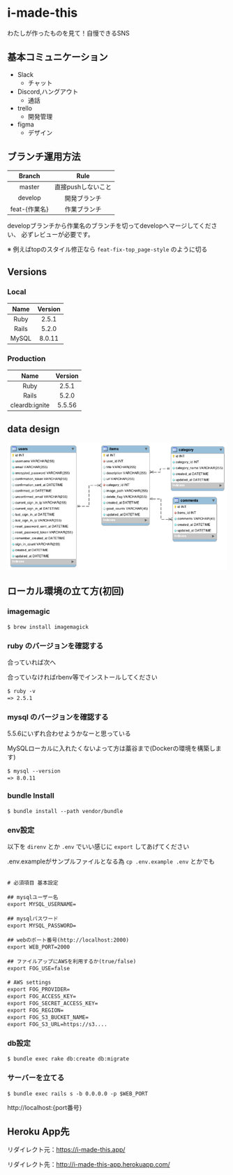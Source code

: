 # i-made-this
わたしが作ったものを見て！自慢できるSNS

## 基本コミュニケーション

- Slack
  - チャット
- Discord,ハングアウト
  - 通話
- trello
  - 開発管理
- figma
  - デザイン

## ブランチ運用方法

| Branch | Rule |
|:-:|:-:|
| master | 直接pushしないこと |
| develop | 開発ブランチ |
| feat-{作業名} | 作業ブランチ |

developブランチから作業名のブランチを切ってdevelopへマージしてください、
必ずレビューが必要です。

※ 例えばtopのスタイル修正なら `feat-fix-top_page-style` のように切る

## Versions

### Local

| Name | Version |
|:-:|:-:|
| Ruby | 2.5.1 |
| Rails | 5.2.0 |
| MySQL | 8.0.11 |

### Production

| Name | Version |
|:-:|:-:|
| Ruby | 2.5.1 |
| Rails | 5.2.0 |
| cleardb:ignite | 5.5.56 |

## data design

![](documents/detabase_design.png)

## ローカル環境の立て方(初回)

### imagemagic

```
$ brew install imagemagick
```

### ruby のバージョンを確認する

合っていれば次へ

合っていなければrbenv等でインストールしてください

```
$ ruby -v
=> 2.5.1
```

### mysql のバージョンを確認する

5.5.6にいずれ合わせようかなーと思っている

MySQLローカルに入れたくないよって方は藁谷まで(Dockerの環境を構築します)

```
$ mysql --version
=> 8.0.11
```

### bundle Install

```
$ bundle install --path vendor/bundle
```

### env設定

以下を `direnv` とか `.env` でいい感じに `export` してあげてください

.env.exampleがサンプルファイルとなる為 `cp .env.example .env` とかでも

```

# 必須項目 基本設定

## mysqlユーザー名
export MYSQL_USERNAME=

## mysqlパスワード
export MYSQL_PASSWORD=

## webのポート番号(http://localhost:2000)
export WEB_PORT=2000

## ファイルアップにAWSを利用するか(true/false)
export FOG_USE=false

# AWS settings
export FOG_PROVIDER=
export FOG_ACCESS_KEY=
export FOG_SECRET_ACCESS_KEY=
export FOG_REGION=
export FOG_S3_BUCKET_NAME=
export FOG_S3_URL=https://s3....

```

### db設定

```
$ bundle exec rake db:create db:migrate
```

### サーバーを立てる

```
$ bundle exec rails s -b 0.0.0.0 -p $WEB_PORT
```

http://localhost:{port番号}

## Heroku App先

リダイレクト元：https://i-made-this.app/

リダイレクト先：http://i-made-this-app.herokuapp.com/
